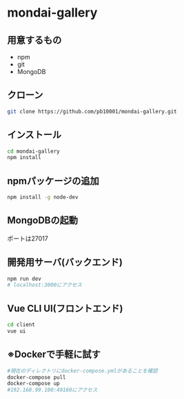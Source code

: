 # mondai-gallery

## 用意するもの
- npm
- git
- MongoDB
## クローン
```bash
git clone https://github.com/pb10001/mondai-gallery.git
```
## インストール
```bash
cd mondai-gallery
npm install
```
## npmパッケージの追加
```bash
npm install -g node-dev
```
## MongoDBの起動
ポートは27017
## 開発用サーバ(バックエンド)
```bash
npm run dev
# localhost:3000にアクセス
```
## Vue CLI UI(フロントエンド)
```bash
cd client
vue ui
```
## ※Dockerで手軽に試す
```bash
#現在のディレクトリにdocker-compose.ymlがあることを確認
docker-compose pull
docker-compose up
#192.168.99.100:49160にアクセス
```
